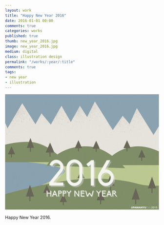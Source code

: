 ```yaml
---
layout: work
title: "Happy New Year 2016"
date: 2016-01-01 00:00
comments: true
categories: works
published: true
thumb: new_year_2016.jpg
image: new_year_2016.jpg
medium: digital
class: illustration design
permalink: "/works/:year/:title"
comments: true
tags:
- new year
- illustration
---
```

<p>
  <div class="fotorama" data-keyboard="true" data-arrows="true" data-click="true" data-swipe="true" data-autoplay="false" data-loop="true">
      <img src="/images/works/new_year_2016.jpg" alt="New Year 2016">
  </div>
</p>

Happy New Year 2016.